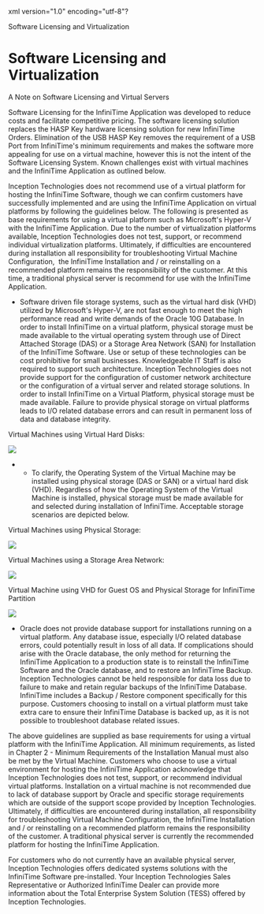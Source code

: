 xml version="1.0" encoding="utf-8"?





Software Licensing and Virtualization




# Software Licensing and Virtualization

A Note on Software Licensing and Virtual Servers

Software Licensing for the InfiniTime Application was developed to reduce costs and facilitate competitive pricing. The software licensing solution replaces the HASP Key hardware licensing solution for new InfiniTime Orders. Elimination of the USB HASP Key removes the requirement of a USB Port from InfiniTime's minimum requirements and makes the software more appealing for use on a virtual machine, however this is not the intent of the Software Licensing System. Known challenges exist with virtual machines and the InfiniTime Application as outlined below.

Inception Technologies does not recommend use of a virtual platform for hosting the InfiniTime Software, though we can confirm customers have successfully implemented and are using the InfiniTime Application on virtual platforms by following the guidelines below. The following is presented as base requirements for using a virtual platform such as Microsoft's Hyper-V with the InfiniTime Application. Due to the number of virtualization platforms available, Inception Technologies does not test, support, or recommend individual virtualization platforms. Ultimately, if difficulties are encountered during installation all responsibility for troubleshooting Virtual Machine Configuration,  the InfiniTime Installation and / or reinstalling on a recommended platform remains the responsibility of the customer. At this time, a traditional physical server is recommend for use with the InfiniTime Application.

* Software driven file storage systems, such as the virtual hard disk (VHD) utilized by Microsoft's Hyper-V, are not fast enough to meet the high performance read and write demands of the Oracle 10G Database. In order to install InfiniTime on a virtual platform, physical storage must be made available to the virtual operating system through use of Direct Attached Storage (DAS) or a Storage Area Network (SAN) for Installation of the InfiniTime Software. Use or setup of these technologies can be cost prohibitive for small businesses. Knowledgeable IT Staff is also required to support such architecture. Inception Technologies does not provide support for the configuration of customer network architecture or the configuration of a virtual server and related storage solutions. In order to install InfiniTime on a Virtual Platform, physical storage must be made available. Failure to provide physical storage on virtual platforms leads to I/O related database errors and can result in permanent loss of data and database integrity.

Virtual Machines using Virtual Hard Disks:

![](/img/image-404.png)

* + To clarify, the Operating System of the Virtual Machine may be installed using physical storage (DAS or SAN) or a virtual hard disk (VHD). Regardless of how the Operating System of the Virtual Machine is installed, physical storage must be made available for and selected during installation of InfiniTime. Acceptable storage scenarios are depicted below.

Virtual Machines using Physical Storage:

![](/img/image-404.png)

Virtual Machines using a Storage Area Network:

![](/img/image-404.png)

Virtual Machine using VHD for Guest OS and Physical Storage for InfiniTime Partition

![](/img/image-404.png)

* Oracle does not provide database support for installations running on a virtual platform. Any database issue, especially I/O related database errors, could potentially result in loss of all data. If complications should arise with the Oracle database, the only method for returning the InfiniTime Application to a production state is to reinstall the InfiniTime Software and the Oracle database, and to restore an InfiniTime Backup. Inception Technologies cannot be held responsible for data loss due to failure to make and retain regular backups of the InfiniTime Database. InfiniTime includes a Backup / Restore component specifically for this purpose. Customers choosing to install on a virtual platform must take extra care to ensure their InfiniTime Database is backed up, as it is not possible to troubleshoot database related issues.

The above guidelines are supplied as base requirements for using a virtual platform with the InfiniTime Application. All minimum requirements, as listed in Chapter 2 - Minimum Requirements of the Installation Manual must also be met by the Virtual Machine. Customers who choose to use a virtual environment for hosting the InfiniTime Application acknowledge that Inception Technologies does not test, support, or recommend individual virtual platforms. Installation on a virtual machine is not recommended due to lack of database support by Oracle and specific storage requirements which are outside of the support scope provided by Inception Technologies. Ultimately, if difficulties are encountered during installation, all responsibility for troubleshooting Virtual Machine Configuration, the InfiniTime Installation and / or reinstalling on a recommended platform remains the responsibility of the customer. A traditional physical server is currently the recommended platform for hosting the InfiniTime Application.

For customers who do not currently have an available physical server, Inception Technologies offers dedicated systems solutions with the InfiniTime Software pre-installed. Your Inception Technologies Sales Representative or Authorized InfiniTime Dealer can provide more information about the Total Enterprise System Solution (TESS) offered by Inception Technologies.